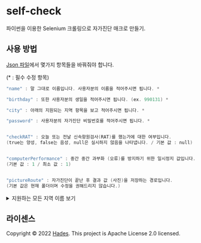 # self-check
파이썬을 이용한 Selenium 크롤링으로 자가진단 매크로 만들기.

## 사용 방법

[Json 파일](https://github.com/Hades1232/self-check/blob/master/info.json)에서 몇가지 항목들을 바꿔줘야 합니다.


(* : 필수 수정 항목)

```c
"name" : 말 그대로 이름입니다. 사용자분의 이름을 적어주시면 됩니다. *

"birthday" : 또한 사용자분의 생일을 적어주시면 됩니다. (ex. 990131) *

"city" : 아래의 지원되는 지역 항목을 보고 적어주시면 됩니다. *

"password" : 사용자분의 자가진단 비밀번호를 적어주시면 됩니다. *


"checkRAT" : 오늘 또는 전날 신속항원검사(RAT)를 했는가에 대한 여부입니다.
(true는 양성, false는 음성, null은 실시하지 않음을 나타냅니다. / 기본 값 : null)


"computerPerformance" : 중간 중간 과부화 (오류)를 방지하기 위한 일시정지 값입니다.
(기본 값 : 1 / 최소 값 : 1)


"pictureRoute" : 자가진단이 끝난 후 결과 값 (사진)을 저장하는 경로입니다. 
(기본 값은 현재 폴더이며 수정을 권해드리지 않습니다.)
```
 
<details>
<summary>지원하는 모든 지역 이름 보기</summary>
<p>지원하는 지역 이름은 다음과 같습니다:

'서울', '서울시', '서울교육청', '서울시교육청', '서울특별시'</br>
'부산', '부산광역시', '부산시', '부산교육청', '부산광역시교육청'</br>
'대구', '대구광역시', '대구시', '대구교육청', '대구광역시교육청'</br>
'인천', '인천광역시', '인천시', '인천교육청', '인천광역시교육청'</br>
'광주', '광주광역시', '광주시', '광주교육청', '광주광역시교육청'</br>
'대전', '대전광역시', '대전시', '대전교육청', '대전광역시교육청'</br>
'울산', '울산광역시', '울산시', '울산교육청', '울산광역시교육청'</br>
'세종', '세종특별시', '세종시', '세종교육청', '세종특별자치시', '세종특별자치시교육청'</br>
'경기', '경기도', '경기교육청', '경기도교육청'</br>
'강원', '강원도', '강원교육청', '강원도교육청'</br>
'충북', '충청북도', '충북교육청', '충청북도교육청'</br>
'충남', '충청남도', '충남교육청', '충청남도교육청'</br>
'전북', '전라북도', '전북교육청', '전라북도교육청'</br>
'전남', '전라남도', '전남교육청', '전라남도교육청'</br>
'경북', '경상북도', '경북교육청', '경상북도교육청'</br>
'경남', '경상남도', '경남교육청', '경상남도교육청'</br>
'제주', '제주도', '제주특별자치시', '제주교육청', '제주도교육청', '제주특별자치시교육청', '제주특별자치도'</br>
</p>
</details>



## 라이센스

Copyright © 2022 [Hades](https://github.com/Hades1232).
This project is Apache License 2.0 licensed.
